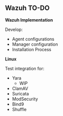 ## Wazuh TO-DO ##

**Wazuh Implementation**

Develop:
- Agent configurations
- Manager configuration
- Installation Process


**Linux**

Test integration for:
- Yara
    - WIP
- ClamAV
- Suricata
- ModSecurity
- Bind9
- Shuffle




